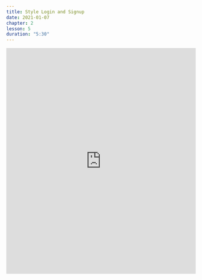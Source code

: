 ```yaml
---
title: Style Login and Signup
date: 2021-01-07
chapter: 2
lesson: 5
duration: "5:30"
---
```


<iframe width="100%" height="600" src="https://www.youtube.com/embed/mBBwB1Ibc8g" title="YouTube video player" frameborder="0" allow="accelerometer; autoplay; clipboard-write; encrypted-media; gyroscope; picture-in-picture" allowfullscreen></iframe>